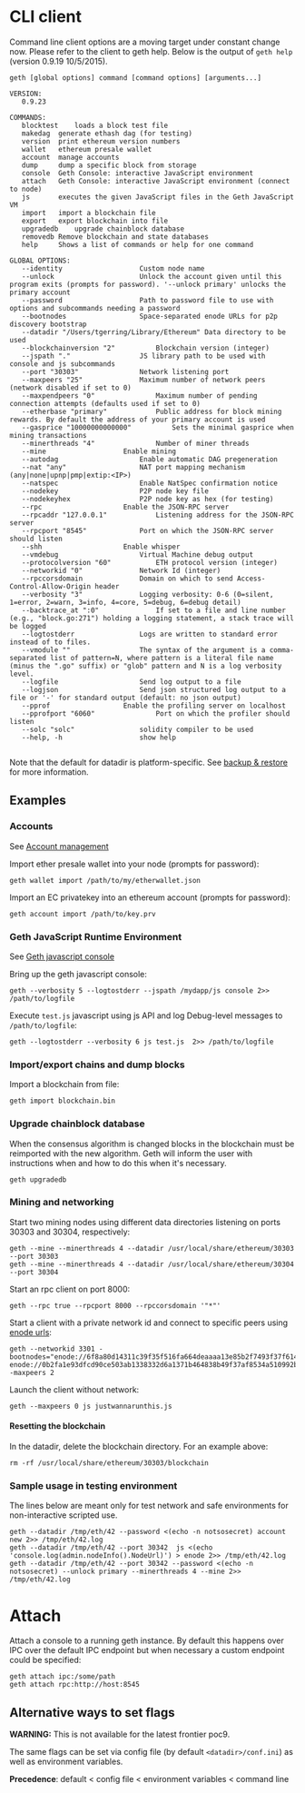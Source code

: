 # CLI client

Command line client options are a moving target under constant change now. Please refer to the client to geth help. Below is the output of `geth help` (version 0.9.19 10/5/2015). 

```
geth [global options] command [command options] [arguments...]

VERSION:
   0.9.23

COMMANDS:
   blocktest	loads a block test file
   makedag	generate ethash dag (for testing)
   version	print ethereum version numbers
   wallet	ethereum presale wallet
   account	manage accounts
   dump		dump a specific block from storage
   console	Geth Console: interactive JavaScript environment
   attach	Geth Console: interactive JavaScript environment (connect to node)
   js		executes the given JavaScript files in the Geth JavaScript VM
   import	import a blockchain file
   export	export blockchain into file
   upgradedb	upgrade chainblock database
   removedb	Remove blockchain and state databases
   help		Shows a list of commands or help for one command
   
GLOBAL OPTIONS:
   --identity 					Custom node name
   --unlock 					Unlock the account given until this program exits (prompts for password). '--unlock primary' unlocks the primary account
   --password 					Path to password file to use with options and subcommands needing a password
   --bootnodes 					Space-separated enode URLs for p2p discovery bootstrap
   --datadir "/Users/tgerring/Library/Ethereum"	Data directory to be used
   --blockchainversion "2"			Blockchain version (integer)
   --jspath "."					JS library path to be used with console and js subcommands
   --port "30303"				Network listening port
   --maxpeers "25"				Maximum number of network peers (network disabled if set to 0)
   --maxpendpeers "0"				Maximum number of pending connection attempts (defaults used if set to 0)
   --etherbase "primary"			Public address for block mining rewards. By default the address of your primary account is used
   --gasprice "10000000000000"			Sets the minimal gasprice when mining transactions
   --minerthreads "4"				Number of miner threads
   --mine					Enable mining
   --autodag					Enable automatic DAG pregeneration
   --nat "any"					NAT port mapping mechanism (any|none|upnp|pmp|extip:<IP>)
   --natspec					Enable NatSpec confirmation notice
   --nodekey 					P2P node key file
   --nodekeyhex 				P2P node key as hex (for testing)
   --rpc					Enable the JSON-RPC server
   --rpcaddr "127.0.0.1"			Listening address for the JSON-RPC server
   --rpcport "8545"				Port on which the JSON-RPC server should listen
   --shh					Enable whisper
   --vmdebug					Virtual Machine debug output
   --protocolversion "60"			ETH protocol version (integer)
   --networkid "0"				Network Id (integer)
   --rpccorsdomain 				Domain on which to send Access-Control-Allow-Origin header
   --verbosity "3"				Logging verbosity: 0-6 (0=silent, 1=error, 2=warn, 3=info, 4=core, 5=debug, 6=debug detail)
   --backtrace_at ":0"				If set to a file and line number (e.g., "block.go:271") holding a logging statement, a stack trace will be logged
   --logtostderr				Logs are written to standard error instead of to files.
   --vmodule ""					The syntax of the argument is a comma-separated list of pattern=N, where pattern is a literal file name (minus the ".go" suffix) or "glob" pattern and N is a log verbosity level.
   --logfile 					Send log output to a file
   --logjson 					Send json structured log output to a file or '-' for standard output (default: no json output)
   --pprof					Enable the profiling server on localhost
   --pprofport "6060"				Port on which the profiler should listen
   --solc "solc"				solidity compiler to be used
   --help, -h					show help


```

Note that the default for datadir is platform-specific. See [backup & restore](https://github.com/ethereum/go-ethereum/wiki/Backup-&-restore) for more information.

## Examples

### Accounts
See [Account management](https://github.com/ethereum/go-ethereum/wiki/Managing-your-accounts)

Import ether presale wallet into your node (prompts for password):

    geth wallet import /path/to/my/etherwallet.json

Import an EC privatekey into an ethereum account (prompts for password):

    geth account import /path/to/key.prv

### Geth JavaScript Runtime Environment 

See [Geth javascript console](https://github.com/ethereum/go-ethereum/wiki/JavaScript-Console)

Bring up the geth javascript console:

    geth --verbosity 5 --logtostderr --jspath /mydapp/js console 2>> /path/to/logfile

Execute `test.js` javascript using js API and log Debug-level messages to `/path/to/logfile`:

    geth --logtostderr --verbosity 6 js test.js  2>> /path/to/logfile

### Import/export chains and dump blocks

Import a blockchain from file:

    geth import blockchain.bin

### Upgrade chainblock database

When the consensus algorithm is changed blocks in the blockchain must be reimported with the new algorithm. Geth will inform the user with instructions when and how to do this when it's necessary.

    geth upgradedb

### Mining and networking

Start two mining nodes using different data directories listening on ports 30303 and 30304, respectively:

    geth --mine --minerthreads 4 --datadir /usr/local/share/ethereum/30303 --port 30303
    geth --mine --minerthreads 4 --datadir /usr/local/share/ethereum/30304 --port 30304
    
Start an rpc client on port 8000:

    geth --rpc true --rpcport 8000 --rpccorsdomain '"*"'

Start a client with a private network id and connect to specific peers using [enode urls](https://github.com/ethereum/wiki/wiki/enode-url-format):

    geth --networkid 3301 -bootnodes="enode://6f8a80d14311c39f35f516fa664deaaaa13e85b2f7493f37f6144d86991ec012937307647bd3b9a82abe2974e1407241d54947bbb39763a4cac9f77166ad92a0@54.169.166.226:30303 enode://0b2fa1e93dfcd90ce503ab1338332d6a1371b464838b49f37af8534a510992bd4d96b24134ba262ad9298ab4aa6f132132f84c3b6d10ebaead5f9a236be286f10@54.169.166.218:30305" -maxpeers 2

Launch the client without network:

    geth --maxpeers 0 js justwannarunthis.js

#### Resetting the blockchain

In the datadir, delete the blockchain directory.  For an example above:

    rm -rf /usr/local/share/ethereum/30303/blockchain

### Sample usage in testing environment

The lines below are meant only for test network and safe environments for non-interactive scripted use.

```
geth --datadir /tmp/eth/42 --password <(echo -n notsosecret) account new 2>> /tmp/eth/42.log
geth --datadir /tmp/eth/42 --port 30342  js <(echo 'console.log(admin.nodeInfo().NodeUrl)') > enode 2>> /tmp/eth/42.log
geth --datadir /tmp/eth/42 --port 30342 --password <(echo -n notsosecret) --unlock primary --minerthreads 4 --mine 2>> /tmp/eth/42.log
```

# Attach
Attach a console to a running geth instance. By default this happens over IPC over the default IPC endpoint but when necessary a custom endpoint could be specified:

```
geth attach ipc:/some/path
geth attach rpc:http://host:8545
```

## Alternative ways to set flags

**WARNING:** This is not available for the latest frontier poc9.

The same flags can be set via config file (by default `<datadir>/conf.ini`) as well as environment variables. 

**Precedence**: default < config file < environment variables < command line